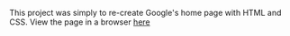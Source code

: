 This project was simply to re-create Google's home page with HTML and CSS.
View the page in a browser [here](https://kumelachew.github.io/google-homepage/)
